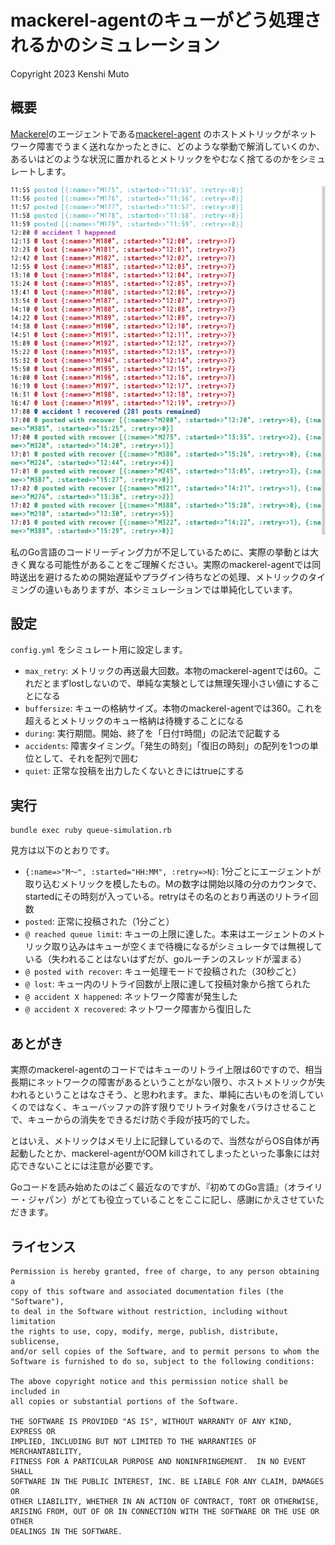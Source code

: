 # mackerel-agentのキューがどう処理されるかのシミュレーション

Copyright 2023 Kenshi Muto

## 概要

[Mackerel](https://mackerel.io/)のエージェントである[mackerel-agent](https://github.com/mackerelio/mackerel-agent) のホストメトリックがネットワーク障害でうまく送れなかったときに、どのような挙動で解消していくのか、あるいはどのような状況に置かれるとメトリックをやむなく捨てるのかをシミュレートします。

![シミュレーション実行](simulator.png)

私のGo言語のコードリーディング力が不足しているために、実際の挙動とは大きく異なる可能性があることをご理解ください。実際のmackerel-agentでは同時送出を避けるための開始遅延やプラグイン待ちなどの処理、メトリックのタイミングの違いもありますが、本シミュレーションでは単純化しています。

## 設定

`config.yml` をシミュレート用に設定します。

- `max_retry`: メトリックの再送最大回数。本物のmackerel-agentでは60。これだとまずlostしないので、単純な実験としては無理矢理小さい値にすることになる
- `buffersize`: キューの格納サイズ。本物のmackerel-agentでは360。これを超えるとメトリックのキュー格納は待機することになる
- `during`: 実行期間。開始、終了を「日付`T`時間」の記法で記載する
- `accidents`: 障害タイミング。「発生の時刻」「復旧の時刻」の配列を1つの単位として、それを配列で囲む
- `quiet`: 正常な投稿を出力したくないときにはtrueにする

## 実行

```
bundle exec ruby queue-simulation.rb
```

見方は以下のとおりです。

- `{:name=>"M〜", :started="HH:MM", :retry=>N}`: 1分ごとにエージェントが取り込むメトリックを模したもの。Mの数字は開始以降の分のカウンタで、startedにその時刻が入っている。retryはその名のとおり再送のリトライ回数
- `posted`: 正常に投稿された（1分ごと）
- `@ reached queue limit`: キューの上限に達した。本来はエージェントのメトリック取り込みはキューが空くまで待機になるがシミュレータでは無視している（失われることはないはずだが、goルーチンのスレッドが溜まる）
- `@ posted with recover`: キュー処理モードで投稿された（30秒ごと）
- `@ lost`: キュー内のリトライ回数が上限に達して投稿対象から捨てられた
- `@ accident X happened`: ネットワーク障害が発生した
- `@ accident X recovered`: ネットワーク障害から復旧した

## あとがき

実際のmackerel-agentのコードではキューのリトライ上限は60ですので、相当長期にネットワークの障害があるということがない限り、ホストメトリックが失われるということはなさそう、と思われます。また、単純に古いものを消していくのではなく、キューバッファの許す限りでリトライ対象をバラけさせることで、キューからの消失をできるだけ防ぐ手段が技巧的でした。

とはいえ、メトリックはメモリ上に記録しているので、当然ながらOS自体が再起動したとか、mackerel-agentがOOM killされてしまったといった事象には対応できないことには注意が必要です。

Goコードを読み始めたのはごく最近なのですが、『初めてのGo言語』（オライリー・ジャパン）がとても役立っていることをここに記し、感謝にかえさせていただきます。

## ライセンス

```
Permission is hereby granted, free of charge, to any person obtaining a
copy of this software and associated documentation files (the "Software"),
to deal in the Software without restriction, including without limitation
the rights to use, copy, modify, merge, publish, distribute, sublicense,
and/or sell copies of the Software, and to permit persons to whom the
Software is furnished to do so, subject to the following conditions:

The above copyright notice and this permission notice shall be included in
all copies or substantial portions of the Software.

THE SOFTWARE IS PROVIDED "AS IS", WITHOUT WARRANTY OF ANY KIND, EXPRESS OR
IMPLIED, INCLUDING BUT NOT LIMITED TO THE WARRANTIES OF MERCHANTABILITY,
FITNESS FOR A PARTICULAR PURPOSE AND NONINFRINGEMENT.  IN NO EVENT SHALL
SOFTWARE IN THE PUBLIC INTEREST, INC. BE LIABLE FOR ANY CLAIM, DAMAGES OR
OTHER LIABILITY, WHETHER IN AN ACTION OF CONTRACT, TORT OR OTHERWISE,
ARISING FROM, OUT OF OR IN CONNECTION WITH THE SOFTWARE OR THE USE OR OTHER
DEALINGS IN THE SOFTWARE.
```

